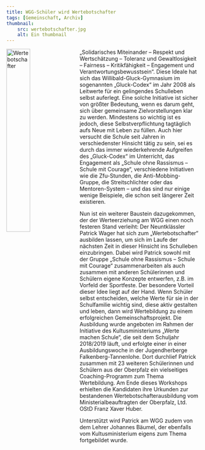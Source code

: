 ```yaml
---
title: WGG-Schüler wird Wertebotschafter
tags: [Gemeinschaft, Archiv]
thumbnail: 
    src: wertebotschafter.jpg
    alt: Ein thumbnail
---
```


<img src="images/wertebotschafter.jpg" alt="Wertebotschafter" style="float: left; margin-right: 15px; width: 35%; margin-bottom: 15px"></img>

<p>
    „Solidarisches Miteinander – Respekt und Wertschätzung – Toleranz und Gewaltlosigkeit – Fairness – Kritikfähigkeit – Engagement und Verantwortungsbewusstsein“. 
    Diese Ideale hat sich das Willibald-Gluck-Gymnasium im sogenannten „Gluck-Codex“ im Jahr 2008 als Leitwerte für ein gelingendes Schulleben selbst auferlegt. 
    Eine solche Initiative ist sicher von größter Bedeutung, wenn es darum geht, sich über gemeinsame Zielvorstellungen klar zu werden. Mindestens so wichtig ist 
    es jedoch, diese Selbstverpflichtung tagtäglich aufs Neue mit Leben zu füllen. Auch hier versucht die Schule seit Jahren in verschiedenster Hinsicht tätig zu 
    sein, sei es durch das immer wiederkehrende Aufgreifen des „Gluck-Codex“ im Unterricht, das Engagement als „Schule ohne Rassismus – Schule mit Courage“, verschiedene 
    Initiativen wie die Zfu-Stunden, die Anti-Mobbing-Gruppe, die Streitschlichter oder das Mentoren-System – und das sind nur einige wenige Beispiele, die schon 
    seit längerer Zeit existieren.
</p>
Nun ist ein weiterer Baustein dazugekommen, der der Werteerziehung am WGG einen noch festeren Stand verleiht: Der Neuntklässler Patrick Wager hat sich zum 
„Wertebotschafter“ ausbilden lassen, um sich im Laufe der nächsten Zeit in dieser Hinsicht ins Schulleben einzubringen. Dabei wird Patrick sowohl mit der 
Gruppe „Schule ohne Rassismus – Schule mit Courage“ zusammenarbeiten als auch zusammen mit anderen Schülerinnen und Schülern eigene Konzepte entwerfen, z.B. 
im Vorfeld der Sportfeste. Der besondere Vorteil dieser Idee liegt auf der Hand. Wenn Schüler selbst entscheiden, welche Werte für sie in der Schulfamilie wichtig 
sind, diese aktiv gestalten und leben, dann wird Wertebildung zu einem erfolgreichen Gemeinschaftsprojekt. Die Ausbildung wurde angeboten im Rahmen der Initiative 
des Kultusministeriums „Werte machen Schule“, die seit dem Schuljahr 2018/2019 läuft, und erfolgte einer in einer Ausbildungswoche in der Jugendherberge 
Falkenberg-Tannenlohe. Dort durchlief Patrick zusammen mit 23 weiteren Schülerinnen und Schülern aus der Oberpfalz ein vielseitiges Coaching-Programm zum 
Thema Wertebildung. Am Ende dieses Workshops erhielten die Kandidaten ihre Urkunden zur bestandenen Wertebotschafterausbildung vom Ministerialbeauftragten 
der Oberpfalz, Ltd. OStD Franz Xaver Huber.

Unterstützt wird Patrick am WGG zudem von dem Lehrer Johannes Bäumel, der ebenfalls vom Kultusministerium eigens zum Thema fortgebildet wurde.